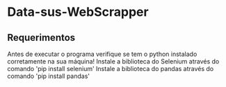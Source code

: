 # Data-sus-WebScrapper

## Requerimentos
Antes de executar o programa verifique se tem o python instalado corretamente na sua máquina!
Instale a biblioteca do Selenium através do comando 'pip install selenium'
Instale a biblioteca do pandas através do comando 'pip install pandas'
